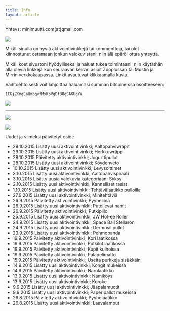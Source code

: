 ```yaml
---
title: Info
layout: article
---
```


Yhteys: minimuutti.com(at)gmail.com

![](https://lh3.googleusercontent.com/rUi_U-5Iu5bgA0h60ykYVrw8kV3k10DMccmLkt_t2Vs=w245)

Mikäli sinulla on hyviä aktivointivinkkejä tai kommentteja, tai olet kiinnostunut ostamaan jonkun valokuvistani, niin älä epäröi ottaa yhteyttä.

Mikäli koet sivustoni hyödylliseksi ja haluat tukea toimintaani, niin käytäthän alla olevia linkkejä kun seuraavan kerran asioit Zooplussan tai Mustin ja Mirrin verkkokaupassa. Linkit avautuvat klikkaamalla kuvia.

Vaihtoehtoisesti voit lahjoittaa haluamasi summan bitcoineissa osoitteeseen:

	1CGjZKmgEaHmbqvfMxKbVgDf38gSAKUgYa

![](https://lh3.googleusercontent.com/T2AKpsd5XDhDlOFkaBTinOCVl7cRpR2_ld_sXtL7TuA=w447)

---

[![](https://lh3.googleusercontent.com/MKwfsbFq7uu2wQQcpBMKzbeTWG_X6GHIw91FFzQ2LGw=w447)](http://clk.tradedoubler.com/click?p(210840)a(2526211)g(19927404)url(http://www.zooplus.fi/))

[![](https://lh3.googleusercontent.com/UZD-YzdoKAGryUkQuoqAk57k_KeHYAZov20i14umJcM=w447)](http://clk.tradedoubler.com/click?p(240480)a(2526211)g(21401374)url(https://www.mustijamirri.fi/))

Uudet ja viimeksi päivitetyt osiot:

* 29.10.2015 Lisätty uusi aktivointivinkki; Aaltopahviwräpit
* 29.10.2015 Lisätty uusi aktivointivinkki; Herkkuwräppi
* 28.10.2015 Päivitetty aktivointivinkki; Jogurttipullot
* 28.10.2015 Lisätty uusi aktivointivinkki; Köydenveto
* 10.10.2015 Lisätty uusi aktivointivinkki; Levysoittimet
* 3.10.2015 Lisätty uusi aktivointivinkki; Aaltopahvispiraali
* 3.10.2015 Lisätty uusia valokuvia kategoriaan; Syksy
* 2.10.2015 Lisätty uusi aktivointivinkki; Kannelliset rasiat
* 1.10.2015 Lisätty uusi aktivointivinkki; Tehtävälaatikko pulloilla
* 27.9.2015 Lisätty uusi aktivointivinkki; Minitehtäviä
* 26.9.2015 Päivitetty aktivointivinkki; Pyyheliina
* 26.9.2015 Lisätty uusi aktivointivinkki; Putoilevat namit
* 26.9.2015 Päivitetty aktivointivinkki; Putkipiilo
* 25.9.2015 Lisätty uusi aktivointivinkki; JW Hol-ee Roller 
* 24.9.2015 Lisätty uusi aktivointivinkki; Space Ball Stellaron
* 24.9.2015 Lisätty uusi aktivointivinkki; Dermosil pullot
* 23.9.2015 Lisätty uusi aktivointivinkki; Pehmopanda
* 19.9.2015 Päivitetty aktivointivinkki; Kori laatikossa
* 19.9.2015 Päivitetty aktivointivinkki; Putkilot laatikossa
* 19.9.2015 Päivitetty aktivointivinkki; Kupit kulhoissa
* 19.9.2015 Päivitetty aktivointivinkki; Palapelimatto
* 15.9.2015 Päivitetty aktivointivinkki; Useita purkkeja sisäkkäin
* 14.9.2015 Lisätty uusi aktivointivinkki; Kongit mukeissa
* 14.9.2015 Päivitetty aktivointivinkki; Narulaatikko
* 13.9.2015 Lisätty uusi aktivointivinkki; Namiköysi
* 13.9.2015 Lisätty uusi aktivointivinkki; Koroke
* 9.9.2015 Lisätty uusi aktivointivinkki; Jääpalamuotit
* 9.9.2015 Lisätty uusi aktivointivinkki; Paperipallot mukeissa
* 26.8.2015 Päivitetty aktivointivinkki; Pyyhelaatikko
* 26.8.2015 Lisätty uusi aktivointivinkki; Laavalamput
